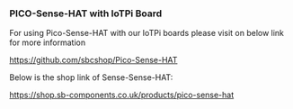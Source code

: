 
### PICO-Sense-HAT with IoTPi Board


For using Pico-Sense-HAT with our IoTPi boards please visit on below link for more information

https://github.com/sbcshop/Pico-Sense-HAT

Below is the shop link of Sense-Sense-HAT:

https://shop.sb-components.co.uk/products/pico-sense-hat

  
